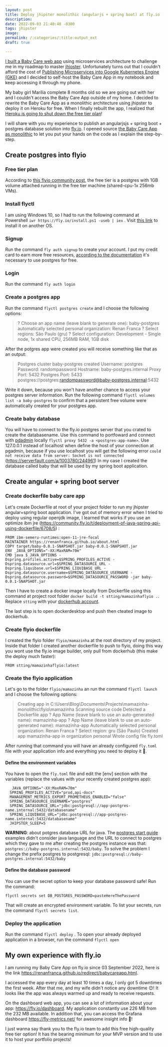 ```yaml
---
layout: post
title: Deploy jhipster monolithic (angularjs + spring boot) at fly.io
description: 
date: 2022-09-03 21:40:48 -0300
tags: jhipster
image: 
permalink: /:categories/:title:output_ext
draft: true

---
```


[I built a Baby Care web app](https://renanfranca.github.io/i-built-a-baby-care-web-app-using-jhipster.html) using microservices architecture to challenge me in my roadmap to master [jhioster](https://renanfranca.github.io/2022/02/24/why-did-i-use-jhipster.html). Unfortunately turns out that I couldn't afford the cost of [Publishing Microservices into Google Kubernetes Engine (GKE)](https://renanfranca.github.io/publishing-microservices-into-gke.html) and I decided to self-host the Baby Care App in my notebook and keep accessing it through my phone.

My baby girl Marília complete 8 months old so we are going out with her and I couldn't access the Baby Care App outside of my home. I decided to rewrite the Baby Care App as a monolithic architecture using jhipster to deploy it on Heroku for free. When I finally rebuilt the app, I realized that [Heroku is going to shut down the free tier plan](https://techcrunch.com/2022/08/25/heroku-announces-plans-to-eliminate-free-plans-blaming-fraud-and-abuse/?utm_source=tldrnewsletter)!

I will share with you my experience to publish an angularjsjs + spring boot + postgres database solution into [fly.io](https://fly.io). I opened source [the Baby Care App as monolithic](https://github.com/renanfranca/mamazinha-monolithic/tree/publish-to-flydotio) to let you put your hands on the code as I explain the step-by-step.

## Create postgres into flyio
### Free tier plan
According to [this flyio community post](https://community.fly.io/t/how-to-convert-your-not-free-postgres-to-free-postgres/3888), the free tier is a postgres with 1GB volume attached running in the free tier machine (shared-cpu-1x 256mb VMs).

### Install flyctl
I am using Windows 10, so I had to run the following command at Powershell `iwr https://fly.io/install.ps1 -useb | iex` . Visit [this link](https://fly.io/docs/hands-on/install-flyctl/) to install it on another OS.

### Signup
Run the command `fly auth signup` to create your account. I put my credit card to earn more free resources, [according to the documentation](https://fly.io/blog/free-postgres/) it's necessary to use postgres for free.

### Login
Run the command `fly auth login`

### Create a postgres app
Run the command `flyctl postgres create` and I choose the following options:
> ? Choose an app name (leave blank to generate one): baby-postgres
automatically selected personal organization: Renan Franca
? Select regions: São Paulo (gru)
? Select configuration: Development - Single node, 1x shared CPU, 256MB RAM, 1GB disk

After the potgres app were created you will receive something like that as an output:
> Postgres cluster baby-postgres created
  Username:    postgres
  Password:    randompassword
  Hostname:    baby-postgres.internal
  Proxy Port:  5432
  Postgres Port: 5433
postgres://postgres:randompassword@baby-postgres.internal:5432

Write it down, because you won't have another chance to access your postgres server information.
Run the following command `flyctl volumes list -a baby-postgres` to confirm that a persistent free volume were automatically created for your postgres app.

### Create baby database
You will have to connect to the fly.io postgres server that you crated to create the databasename. Use this command to portfoward and connect with [pdadmin](https://www.pgadmin.org/download/) locally `flyctl proxy 5432 -a <postgres-app-name>`.
Use 127.0.0.1 instead of localhost when define the host of your connection at pgadmin, because if you use localhost you will get the following error `could not receive data from server: Socket is not connected` (https://serverfault.com/a/1003780/244961)
In my case I created the database called baby that will be used by my spring boot application.

## Create angular + spring boot server
### Create dockerfile baby care app
Let's create Dockerfile at root of your project folder to run my jhipster angular+spring boot application. I've got out of memory error when I tried to deploy using regular openjdk image, I learned that works if you use an optimize ibm jre (https://community.fly.io/t/deployment-of-java-spring-api-using-dockerfile/6708/5) :
```docker
FROM ibm-semeru-runtimes:open-11-jre-focal
MAINTAINER https://renanfranca.github.io/about.html
COPY target/baby-0.0.1-SNAPSHOT.jar baby-0.0.1-SNAPSHOT.jar
ENV _JAVA_OPTIONS="-XX:MaxRAM=70m"
CMD java $_JAVA_OPTIONS -Dspring.profiles.active=$SPRING_PROFILES_ACTIVE -Dspring.datasource.url=$SPRING_DATASOURCE_URL -Dspring.liquibase.url=$SPRING_LIQUIBASE_URL -Dspring.datasource.username=$SPRING_DATASOURCE_USERNAME -Dspring.datasource.password=$SPRING_DATASOURCE_PASSWORD -jar baby-0.0.1-SNAPSHOT.jar
```
Then I have to create a docker image locally from Dockerfile using this command at project root folder `docker build -t stting/mamazinhaflyio .`. Replace `stting` with your [dockerhub account](https://hub.docker.com/).

The last step is to open dockerdesktop and push then cteated image to dockerhub.

### Create flyio dockerfile
I created the flyio folder `flyio/mamazinha` at the root directory of my project. Inside that folder I created another dockerfile to push to flyio, doing this way you wont use the fly.io image builder, only pull from dockerhub (this make the deploy much faster):
```docker
FROM stting/mamazinhaflyio:latest
```

### Create the flyio application
Let's go to the folder `flyio/mamazinha` an run the command `flyctl launch` and I choose the following options:
> Creating app in C:\Users\Blog\Documents\Projects\mamazinha-monolithic\flyio\mamazinha
Scanning source code
Detected a Dockerfile app
? App Name (leave blank to use an auto-generated name): mamazinha-app
? App Name (leave blank to use an auto-generated name): mamazinha-app
Automatically selected personal organization: Renan Franca
? Select region: gru (São Paulo)
Created app mamazinha-app in organization personal
Wrote config file fly.toml

After running that command you will have an already configured `fly.toml` file with your application info and everything you need to deploy it 🤩.

#### Define the environment variables
You have to open the `fly.toml` file and edit the [env] section with the variables (replace the values with your recently created postgres app):
```docker
  _JAVA_OPTIONS="-XX:MaxRAM=70m"
  SPRING_PROFILES_ACTIVE="prod,api-docs"
  MANAGEMENT_METRICS_EXPORT_PROMETHEUS_ENABLED="false"
  SPRING_DATASOURCE_USERNAME="postgres"
  SPRING_DATASOURCE_URL="jdbc:postgresql://app-postgres-name.internal:5432/databasename"
  SPRING_LIQUIBASE_URL="jdbc:postgresql://app-postgres-name.internal:5432/databasename"
  JHIPSTER_SLEEP=5
```
**WARNING**: about potgres database URL for java. The [postgres start guide](https://fly.io/docs/reference/postgres/) examples didn't consider java language and the URL to connect to postgres which they gave to me after creating the postgres instance was that: `postgres://baby-postgres.internal:5432/baby`. To solve the problem I change the prefix postgres to postgresql: `jdbc:postgresql://baby-postgres.internal:5432/baby`

#### Define the database password 
You can use the secret option to keep your database password safe! Run the command:
```
flyctl secrets set DB_POSTGRES_PASSWORD=pasteHereThePassword
```
That will create an encrypted environment variable. To list your secrets, run the command `flyctl secrets list`.

### Deploy the application

Run the command `flyctl deploy` . To open your already deployed application in a browser, run the command `flyctl open`

## My own experience with fly.io

I am running my Baby Care App on fly.io since 03 September 2022, here is the link https://renanfranca.github.io/redirect/babycareapp.html.

I accessed the app every day at least 10 times a day, I only got 5 downtimes the first week. After that me, and my wife didn't notice any downtime 😊! It looks like the app was always warmed up and ready to receive requests.

On the dashboard web app, you can see a lot of information about your app: https://fly.io/dashboard. My application constantly use 226 MB from the 232 MB available. In addition that, you can access the Grafana dashboard https://fly-metrics.net/ for awesome insight info 👏!

I just wanna say thank you to the fly.io team to add this free high-quality free tier option! It has the bearing minimum for your MVP version and to use it to host your portfolio projects!
